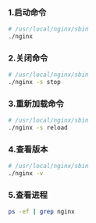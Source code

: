 ### 1.启动命令

```bash
# /usr/local/nginx/sbin
./nginx
```

### 2.关闭命令

```bash
# /usr/local/nginx/sbin
./nginx -s stop
```

### 3.重新加载命令

```bash
# /usr/local/nginx/sbin
./nginx -s reload
```

### 4.查看版本

```bash
# /usr/local/nginx/sbin
./nginx -v
```

### 5.查看进程

```bash
ps -ef | grep nginx
```

